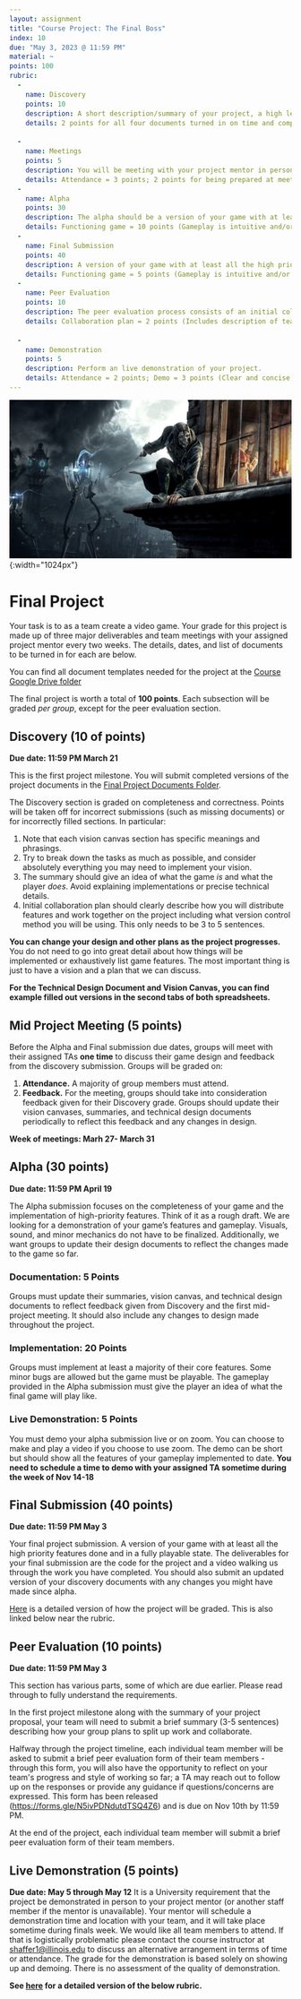 ```yaml
---
layout: assignment
title: "Course Project: The Final Boss"
index: 10
due: "May 3, 2023 @ 11:59 PM"
material: ~
points: 100
rubric:
  -
    name: Discovery
    points: 10
    description: A short description/summary of your project, a high level vision canvas, and a technical design document.
    details: 2 points for all four documents turned in on time and completed; Summary = 2 points (for completeness and descriptiveness); Vision canvas = 3 points (for completeness, level of detail, and having enough components listed per category); Technical design document = 3 points (for completeness, all features clearly listed, priorities/risk/difficulty are reasonably selected); Collaboration plan will not be scored in this category. See “Peer Evaluation”. 

  - 
    name: Meetings 
    points: 5
    description: You will be meeting with your project mentor in person once...you need to prepare and attend.
    details: Attendance = 3 points; 2 points for being prepared at meetings. 
  - 
    name: Alpha
    points: 30
    description: The alpha should be a version of your game with at least the core gameplay completed and playable.
    details: Functioning game = 10 points (Gameplay is intuitive and/or instructions provided, Functionality is overall smooth); High priority features implemented = 10 points (All high priority features as described in the technical design document are implemented to a reasonable degree, with the exception of any changes); Visual elements = 10 points (Most major visual elements have been implemented with proper asset packs where applicable, lighting works as expected). 
  -
    name: Final Submission
    points: 40
    description: A version of your game with at least all the high priority features done and in a fully playable state. 
    details: Functioning game = 5 points (Gameplay is intuitive and/or instructions provided, Start is clear, End/restart is clear, Functionality is overall smooth); High/medium priority features implemented = 15 points (All high/medium priority features as described in the technical design document are implemented to a reasonable degree, with the exception of any changes); Low priority features implemented = 5 points (Given the timeline of the project and decisions made along the way, significant effort made towards implementing low priority features and other non-crucial enhancing aspects.); Visual elements = 10 points (Major visual elements have been implemented with proper asset packs where applicable, lighting works as expected); Minor visual elements = 5 points (Attention to detail for visual elements in a way that adds value to the game). 
  -
    name: Peer Evaluation
    points: 10
    description: The peer evaluation process consists of an initial collaboration plan (one for the group) to be submitted with the project summary, a midpoint check- in form per team member, and a final check-in form per team member. 
    details: Collaboration plan = 2 points (Includes description of team members’ roles and how they plan to work together, Same grade for entire team); Midpoint peer-evaluation = 3 points (1 point for completion, 2 points for following up with TA on any feedback/improvement, Grade is per individual team member); Final peer-evaluation = 3 points (1 point for completion, 2 points for reflecting on feedback/improvement from midpoint, Grade is per individual team member); Team collaboration score = 2 points (Overall collaboration style and productivity as a team, Same grade for entire team). 

  -
    name: Demonstration
    points: 5
    description: Perform an live demonstration of your project.
    details: Attendance = 2 points; Demo = 3 points (Clear and concise, Covers all main objectives and aspects of the game). 
---
```


![Boss](https://github.com/illinois-cs498gd/illinois-cs498gd.github.io/raw/main/img/dh.jpg){:width="1024px"}


# Final Project
Your task is to as a team create a video game. Your grade for this project is made up of three major deliverables and team meetings with your assigned project mentor every two weeks. The details, dates, and list of documents to be turned in for each are below.


You can find all document templates needed for the project at the [Course Google Drive folder](https://drive.google.com/drive/folders/1G6Jt7JKCdktTcALsBy6WtPQnr2JSAeT5?usp=sharing)


The final project is worth a total of **100 points**. Each subsection will be graded *per group*, except for the peer evaluation section. 

## Discovery (10 of points)
**Due date: 11:59 PM March 21**

This is the first project milestone. You will submit completed versions of the project documents in the [Final Project Documents Folder](https://drive.google.com/drive/folders/1G6Jt7JKCdktTcALsBy6WtPQnr2JSAeT5?usp=sharing).

The Discovery section is graded on completeness and correctness. Points will be taken off for incorrect submissions (such as missing documents) or for incorrectly filled sections. In particular:

1. Note that each vision canvas section has specific meanings and phrasings. 
2. Try to break down the tasks as much as possible, and consider absolutely everything you may need to implement your vision.
3. The summary should give an idea of what the game *is* and what the player *does*. Avoid explaining implementations or precise technical details. 
4.  Initial collaboration plan should clearly describe how you will distribute features and work together on the project including what version control method you will be using. This only needs to be 3 to 5 sentences.

**You can change your design and other plans as the project progresses.** You do not need to go into great detail about how things will be implemented or exhaustively list game features. The most important thing is just to have a vision and a plan that we can discuss.

**For the Technical Design Document and Vision Canvas, you can find example filled out versions in the second tabs of both spreadsheets.**

## Mid Project Meeting (5 points)
Before the Alpha and Final submission due dates, groups will meet with their assigned TAs **one time** to discuss their game design and feedback from the discovery submission. Groups will be graded on:

1. **Attendance.** A majority of group members must attend.
3. **Feedback.** For the meeting, groups should take into consideration feedback given for their Discovery grade. Groups should update their vision canvases, summaries, and technical design documents periodically to reflect this feedback and any changes in design.

**Week of meetings: Marh 27- March 31**

## Alpha (30 points)
**Due date: 11:59 PM April 19**


The Alpha submission focuses on the completeness of your game and the implementation of high-priority features. Think of it as a rough draft. We are looking for a demonstration of your game’s features and gameplay. Visuals, sound, and minor mechanics do not have to be finalized. Additionally, we want groups to update their design documents to reflect the changes made to the game so far.


### Documentation: 5 Points


Groups must update their summaries, vision canvas, and technical design documents to reflect feedback given from Discovery and the first mid-project meeting. It should also include any changes to design made throughout the project.


### Implementation: 20 Points


Groups must implement at least a majority of their core features. Some minor bugs are allowed but the game must be playable. The gameplay provided in the Alpha submission must give the player an idea of what the final game will play like.

### Live Demonstration: 5 Points

You must demo your alpha submission live or on zoom. You can choose to make and play a video if you choose to use zoom. The demo can be short but should show all the features of your gameplay implemented to date. **You need to schedule a time to demo with your assigned TA sometime during the week of Nov 14-18**


## Final Submission (40 points)
**Due date: 11:59 PM May 3**


Your final project submission. A version of your game with at least all the high priority features done and in a fully playable state. The deliverables for your final submission are the code for the project and a video walking us through the work you have completed. You should also submit an updated version of your discovery documents with any changes you might have made since alpha.

[Here](https://docs.google.com/document/d/1l412KAOnUIWnQIwvfv_B2R2_UgiqaLT6TofI4kl_Mck/edit?usp=sharing) is a detailed version of how the project will be graded. This is also linked below near the rubric.  


## Peer Evaluation (10 points)
**Due date: 11:59 PM May 3** 

This section has various parts, some of which are due earlier. Please read through to fully understand the requirements. 

In the first project milestone along with the summary of your project proposal, your team will need to submit a brief summary (3-5 sentences) describing how your group plans to split up work and collaborate. 

Halfway through the project timeline, each individual team member will be asked to submit a brief peer evaluation form of their team members - through this form, you will also have the opportunity to reflect on your team's progress and style of working so far; a TA may reach out to follow up on the responses or provide any guidance if questions/concerns are expressed. This form has been released (https://forms.gle/N5ivPDNdutdTSQ4Z6) and is due on Nov 10th by 11:59 PM. 

At the end of the project, each individual team member will submit a brief peer evaluation form of their team members. 


## Live Demonstration (5 points)
**Due date: May 5 through May 12**
It is a University requirement that the project be demonstrated in person to your project mentor (or another staff member if the mentor is unavailable). Your mentor will schedule a demonstration time and location with your team, and it will take place sometime during finals week. We would like all team members to attend. If that is logistically problematic please contact the course instructor at shaffer1@illinois.edu to discuss an alternative arrangement in terms of time or attendance. The grade for the demonstration is based solely on showing up and demoing. There is no assessment of the quality of demonstration.  

**See [here](https://docs.google.com/document/d/1l412KAOnUIWnQIwvfv_B2R2_UgiqaLT6TofI4kl_Mck/edit?usp=sharing) for a detailed version of the below rubric.** 
